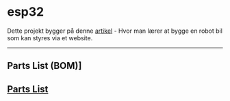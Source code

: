 # esp32

Dette projekt bygger på denne [artikel](https://randomnerdtutorials.com/esp32-cam-car-robot-web-server/#more-101469) - Hvor man lærer at bygge en robot bil som kan styres via et website.

---

## Parts List (BOM)]

[Parts List](/docs/bom.md)
---
